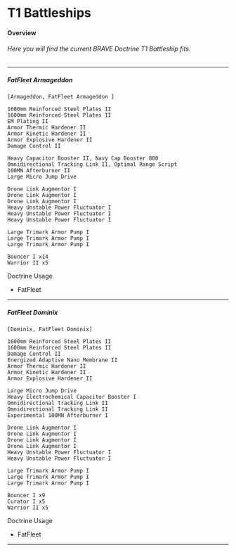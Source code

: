 # T1 Battleships
#### Overview
###### Here you will find the current BRAVE Doctrine T1 Battleship fits.
---
##### FatFleet Armageddon
```
[Armageddon, FatFleet Armageddon ]

1600mm Reinforced Steel Plates II
1600mm Reinforced Steel Plates II
EM Plating II
Armor Thermic Hardener II
Armor Kinetic Hardener II
Armor Explosive Hardener II
Damage Control II

Heavy Capacitor Booster II, Navy Cap Booster 800
Omnidirectional Tracking Link II, Optimal Range Script
100MN Afterburner II
Large Micro Jump Drive

Drone Link Augmentor I
Drone Link Augmentor I
Drone Link Augmentor I
Heavy Unstable Power Fluctuator I
Heavy Unstable Power Fluctuator I
Heavy Unstable Power Fluctuator I

Large Trimark Armor Pump I
Large Trimark Armor Pump I
Large Trimark Armor Pump I

Bouncer I x14
Warrior II x5
```
Doctrine Usage
* FatFleet

---
##### FatFleet Dominix
```
[Dominix, FatFleet Dominix]

1600mm Reinforced Steel Plates II
1600mm Reinforced Steel Plates II
Damage Control II
Energized Adaptive Nano Membrane II
Armor Thermic Hardener II
Armor Kinetic Hardener II
Armor Explosive Hardener II

Large Micro Jump Drive
Heavy Electrochemical Capacitor Booster I
Omnidirectional Tracking Link II
Omnidirectional Tracking Link II
Experimental 100MN Afterburner I

Drone Link Augmentor I
Drone Link Augmentor I
Drone Link Augmentor I
Drone Link Augmentor I
Heavy Unstable Power Fluctuator I
Heavy Unstable Power Fluctuator I

Large Trimark Armor Pump I
Large Trimark Armor Pump I
Large Trimark Armor Pump I

Bouncer I x9
Curator I x5
Warrior II x5
```
Doctrine Usage
* FatFleet

---

